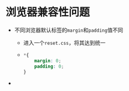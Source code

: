 # 浏览器兼容性问题

- 不同浏览器默认标签的`margin`和`padding`值不同

  - 进入一个`reset.css`，将其达到统一

  - ```css
    *{
        margin: 0;
        padding: 0;
    }
    ```

- 